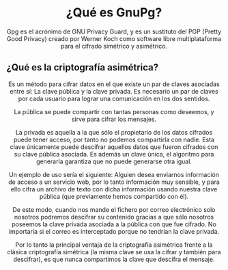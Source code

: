 <div align="center">
  <h1>¿Qué es GnuPg?</h1>
</div>

<div align="center">
  <p>
Gpg es el acrónimo de GNU Privacy Guard, y es un sustituto del PGP (Pretty Good Privacy) creado 
por Werner Koch como software libre multiplataforma para el cifrado simétrico y asimétrico.
  </p>
</div>

## ¿Qué es la criptografía asimétrica?
<div align="center">
  <p>
Es un método para cifrar datos en el que existe un par de claves asociadas entre sí: La clave pública y la clave privada.
Es necesario un par de claves por cada usuario para lograr una comunicación en los dos sentidos.

La pública se puede compartir con tantas personas como deseemos, y sirve para cifrar los mensajes.

La privada es aquella a la que sólo el propietario de los datos cifrados puede tener acceso, por tanto no podemos compartirla con nadie. Esta clave únicamente puede descifrar aquellos datos que fueron cifrados con su clave pública asociada. Es además un clave única, el algoritmo para generarla garantiza que no puede generarse otra igual.

Un ejemplo de uso sería el siguiente: Alguien desea enviarnos información de acceso a un servicio web, por lo tanto información muy sensible, y para ello cifra un archivo de texto con dicha información usando nuestra clave pública (que previamente hemos compartido con él).

De este modo, cuando nos mande el fichero por correo electrónico solo nosotros podremos descifrar su contenido gracias a que sólo nosotros poseemos la clave privada asociada a la pública con que fue cifrado. No importaría si el correo es interceptado porque no tendrían la clave privada.

Por lo tanto la principal ventaja de la criptografía asimétrica frente a la clásica criptografía simétrica (la misma clave se usa la cifrar y también para descifrar), es que nunca compartimos la clave que descifra el mensaje.

  </p>
</div>
